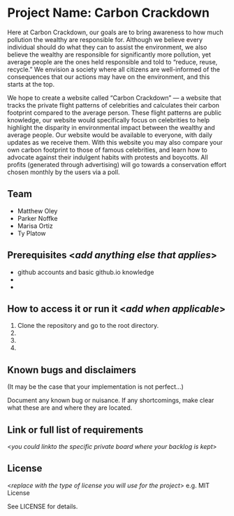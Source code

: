 # Project Name: Carbon Crackdown

Here at Carbon Crackdown, our goals are to bring awareness to how much pollution the wealthy are responsible for. Although we believe every individual should do what they can to assist the environment, we also believe the wealthy are responsible for significantly more pollution, yet average people are the ones held responsible and told to “reduce, reuse, recycle.” We envision a society where all citizens are well-informed of the consequences that our actions may have on the environment, and this starts at the top.
 
We hope to create a website called “Carbon Crackdown” — a website that tracks the private flight patterns of celebrities and calculates their carbon footprint compared to the average person. These flight patterns are public knowledge, our website would specifically focus on celebrities to help highlight the disparity in environmental impact between the wealthy and average people. Our website would be available to everyone, with daily updates as we receive them. With this website you may also compare your own carbon footprint to those of famous celebrities, and learn how to advocate against their indulgent habits with protests and boycotts. All profits (generated through advertising) will go towards a conservation effort chosen monthly by the users via a poll.

  
## Team 

- Matthew Oley
- Parker Noffke
- Marisa Ortiz
- Ty Platow


## Prerequisites  <_add anything else that applies_>

- github accounts and basic github.io knowledge
-
-

## How to access it or run it  <_add when applicable_>

1. Clone the repository and go to the root directory.
2.  
3.  
4.  

## Known bugs and disclaimers
(It may be the case that your implementation is not perfect...)

Document any known bug or nuisance.
If any shortcomings, make clear what these are and where they are located.

## Link or full list of requirements
 <_you could linkto the specific private board where your backlog is kept_>





## License

<_replace with the type of license you will use for the project_> e.g. MIT License

See LICENSE for details.
